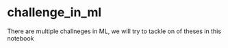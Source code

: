 # challenge_in_ml

There are multiple challneges in ML, we will try to tackle on of theses in this notebook
